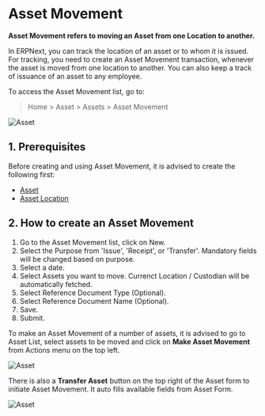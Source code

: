 <!-- add breadcrumbs -->
# Asset Movement

**Asset Movement refers to moving an Asset from one Location to another.**

In ERPNext, you can track the location of an asset or to whom it is issued. For tracking, you need to create an Asset Movement transaction, whenever the asset is moved from one location to another. You can also keep a track of issuance of an asset to any employee.

To access the Asset Movement list, go to:
> Home > Asset > Assets > Asset Movement

<img class="screenshot" alt="Asset" src="{{docs_base_url}}/v13/assets/img/asset/asset-movement.png">

## 1. Prerequisites
Before creating and using Asset Movement, it is advised to create the following first:

* [Asset](/docs/v13/user/manual/en/asset/asset)
* [Asset Location](/docs/v13/user/manual/en/asset/asset-location)


## 2. How to create an Asset Movement
1. Go to the Asset Movement list, click on New.
1. Select the Purpose from 'Issue', 'Receipt', or 'Transfer'. Mandatory fields will be changed based on purpose.
1. Select a date.
1. Select Assets you want to move. Currenct Location / Custodian will be automatically fetched.
1. Select Reference Document Type (Optional).
1. Select Reference Document Name (Optional).
1. Save.
1. Submit.

To make an Asset Movement of a number of assets, it is advised to go to Asset List, select assets to be moved and click on **Make Asset Movement** from Actions menu on the top left.

<img class="screenshot" alt="Asset" src="{{docs_base_url}}/v13/assets/img/asset/asset-movement-using-button.png">

There is also a **Transfer Asset** button on the top right of the Asset form to initiate Asset Movement. It auto fills available fields from Asset Form.

<img class="screenshot" alt="Asset" src="{{docs_base_url}}/v13/assets/img/asset/asset-movement-using-transfer-asset-button.png">
